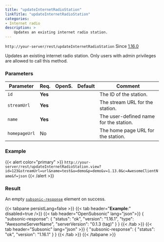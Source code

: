 ```yaml
---
title: "updateInternetRadioStation"
linkTitle: "updateInternetRadioStation"
categories:
- Internet radio
description: >
    Updates an existing internet radio station. 
---
```


`http://your-server/rest/updateInternetRadioStation` Since [1.16.0](../../subsonic-versions)

Updates an existing internet radio station. Only users with admin privileges are allowed to call this method.

### Parameters

| Parameter | Req. | OpenS. | Default | Comment |
| --- | --- | --- | --- | --- |
| `id` | **Yes** |    |  | The ID of the station. |
| `streamUrl` | **Yes** |   |   | The stream URL for the station. |
| `name` | **Yes** |  |    | The user-defined name for the station. |
| `homepageUrl` | No  |   |   | The home page URL for the station. |

### Example

{{< alert color="primary" >}} `http://your-server/rest/updateInternetRadioStation.view?id=123&streamUrl=url&name=test&u=demo&p=demo&v=1.13.0&c=AwesomeClientName&f=json` {{< /alert >}}

### Result

An empty [`subsonic-response`](../../responses/subsonic-response) element on success.

{{< tabpane persistLang=false >}}
{{< tab header="**Example**:" disabled=true />}}
{{< tab header="OpenSubsonic" lang="json">}}
{
  "subsonic-response": {
    "status": "ok",
    "version": "1.16.1",
    "type": "AwesomeServerName",
    "serverVersion": "0.1.3 (tag)"
  }
}
{{< /tab >}}
{{< tab header="Subsonic" lang="json" >}}
{
  "subsonic-response": {
    "status": "ok",
    "version": "1.16.1"
  }
}
{{< /tab >}}
{{< /tabpane >}}
